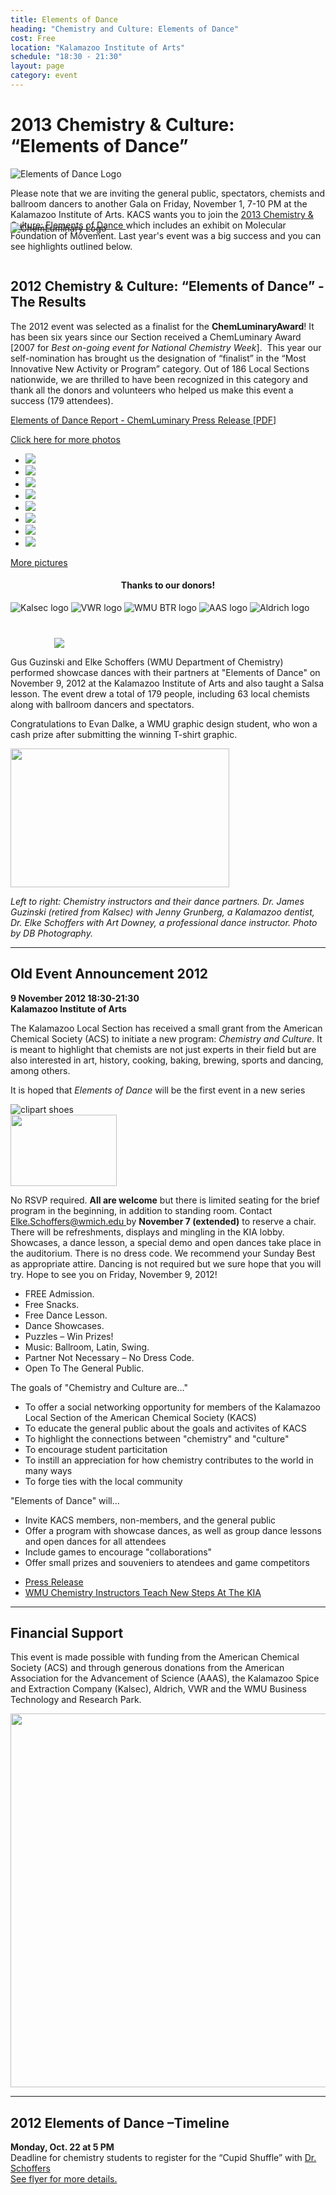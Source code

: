 ```yaml
---
title: Elements of Dance
heading: "Chemistry and Culture: Elements of Dance"
cost: Free
location: "Kalamazoo Institute of Arts"
schedule: "18:30 - 21:30"
layout: page
category: event
---
```


<h1>
  2013 Chemistry &amp; Culture: &ldquo;Elements of Dance&rdquo;
</h1>

<div class="row">
  <div class="col-{{ site.device }}-3">
    <img src="{{ site.url }}/images/eod-logo.png"
	 class="img-responsive"
	 title="Elements of Dance Logo"
	 />
  </div>
  <div class="col-{{ site.device }}-6">
    <p class="text-center">
      Please note that we are inviting the general public, spectators,
      chemists and ballroom dancers to another Gala on Friday,
      November 1, 7-10 PM at the Kalamazoo Institute of Arts. KACS
      wants you to join the
      <a href="{{ site.url }}/event/2013/11/01/elements-of-dance.html" title="2013 Elements of Dance event page">
	2013 Chemistry & Culture: Elements of Dance
      </a>
      which includes an exhibit on Molecular Foundation of
      Movement. Last year's event was a big success and you can see
      highlights outlined below.
    </p>
  </div>
  <div class="col-{{ site.device }}-3">
    <img src="{{ site.url }}/images/chemluminary.png"
	 class="img-responsive hidden-sm hidden-xs"
	 title="ChemLuminary Logo"
	 style="margin-top: -60px;"/>
  </div>
</div>

<h2>2012 Chemistry &amp; Culture: &ldquo;Elements of Dance&rdquo; - The Results</h2>
<p>
</p>
<p>
  The 2012 event was selected as a finalist for
  the <b>ChemLuminaryAward</b>! It has been six years since our
  Section received a ChemLuminary Award [2007 for <em>Best on-going
  event for National Chemistry Week</em>].&nbsp; This year our
  self-nomination has brought us the designation of
  &ldquo;finalist&rdquo; in the &ldquo;Most Innovative New Activity or
  Program&rdquo; category. Out of 186 Local Sections nationwide, we
  are thrilled to have been recognized in this category and thank all
  the donors and volunteers who helped us make this event a success
  (179 attendees).
</p>
<p>
  <a href="{{ site.url }}/images/elements_of_dance_report.pdf"
     title="Press Release of Elements of Dance and ChemLuminary Awards">
    Elements of Dance Report - ChemLuminary Press Release [PDF]
  </a>
</p>
<p>
  <a href="{{ site.url }}/elements-of-dance/photos.html">
    Click here for more photos
  </a>
</p>

<div class="row">
  <div class="col-{{ site.device }}-8">
    <div id="dance-photos">
      <ul class="bjqs">
	<li>
	  <a href="photos.html"
	     title="click for more photos">
	    <img src="{{ site.url }}/images/eod02-mdpi.jpg" />
	  </a>
	</li>
	<li>
	  <a href="photos.html"
	     title="click for more photos">
	    <img src="{{ site.url }}/images/eod09-mdpi.jpg" />
	  </a>
	</li>
	<li>
	  <a href="photos.html"
	     title="click for more photos">
	    <img src="{{ site.url }}/images/eod18-mdpi.jpg" />
	  </a>
	</li>
	<li>
	  <a href="photos.html"
	     title="click for more photos">
	    <img src="{{ site.url }}/images/eod20-mdpi.jpg" />
	  </a>
	</li>
	<li>
	  <a href="photos.html"
	     title="click for more photos">
	    <img src="{{ site.url }}/images/eod01-mdpi.jpg" />
	  </a>
	</li>
	<li>
	  <a href="photos.html"
	     title="click for more photos">
	    <img src="{{ site.url }}/images/eod08-mdpi.jpg" />
	  </a>
	</li>
	<li>
	  <a href="photos.html"
	     title="click for more photos">
	    <img src="{{ site.url }}/images/eod12-mdpi.jpg" />
	  </a>
	</li>
	<li>
	  <a href="photos.html"
	     title="click for more photos">
	    <img src="{{ site.url }}/images/eod19-mdpi.jpg" />
	  </a>
	</li>
      </ul>
      <p id="more-button">
	<a href="{{ site.url }}/elements-of-dance/photos.html">
	  More pictures
	</a>
      </p>
    </div>
  </div>
  <div class="col-{{ site.device }}-4">
    <h4 class="DarkRed" style="text-align: center">
      Thanks to our donors!
    </h4>
    <div id="slideshow">
      <img src="{{ site.url }}/images/donor-kalsec.png" alt="Kalsec logo" />
      <img src="{{ site.url }}/images/donor-vwr.png" alt="VWR logo" />
      <img src="{{ site.url }}/images/donor-wmu.png" alt="WMU BTR logo" />
      <img src="{{ site.url }}/images/donor-aas.png" alt="AAS logo" />
      <img src="{{ site.url }}/images/donor-aldrich.png" alt="Aldrich logo" />
    </div>
    <img src="{{ site.url }}/images/chemluminary.png"
	 style="margin-left: 70px; margin-top: 40px"/>
  </div>
</div>

<p>
  Gus Guzinski and Elke Schoffers (WMU Department of Chemistry)
  performed showcase dances with their partners at &quot;Elements of
  Dance&quot; on November 9, 2012 at the Kalamazoo Institute of Arts
  and also taught a Salsa lesson. The event drew a total of 179
  people, including 63 local chemists along with ballroom dancers and
  spectators.
</p>
<p>
  Congratulations to Evan Dalke, a WMU graphic design student, who won
  a cash prize after submitting the winning T-shirt graphic.
</p>

<img src="{{ site.url }}/images/eod03-mdpi.jpg"
     width="350" height="222px" />
<p>
  <em>
    Left to right: Chemistry instructors and their dance
    partners. Dr. James Guzinski (retired from Kalsec) with
    Jenny Grunberg, a Kalamazoo dentist, Dr. Elke Schoffers with
    Art Downey, a professional dance instructor. Photo by DB
    Photography.
  </em>
</p>
<hr />

<h2>Old Event Announcement 2012</h2>
<strong>
  9 November 2012 18:30-21:30<br />
  Kalamazoo Institute of Arts
</strong>

The Kalamazoo Local Section has received a small grant from the
American Chemical Society (ACS) to initiate a new program:
*Chemistry and Culture*. It is meant to highlight that chemists are
not just experts in their field but are also interested in art,
history, cooking, baking, brewing, sports and dancing, among others.

It is hoped that *Elements of Dance* will be the first event in a new series
<div class="row">
  <div class="col-{{ site.device }}-1">
    <img src="{{ site.url }}/images/Dance_clip_image004.png"
	 alt="clipart shoes" />
  </div>
  <div class="col-{{ site.device }}-3">
    <img src="{{ site.url }}/images/DancePhoto_2_small.jpg" width="170" height="114">
  </div>
  <div class="col-{{ site.device }}-8">
    <p>
      No RSVP required. <strong>All are welcome</strong> but there is
      limited seating for the brief program in the beginning, in
      addition to standing room. Contact
      <a href="mailto:Elke.Schoffers@wmich.edu">
	Elke.Schoffers@wmich.edu
      </a>
      by <strong>November 7 (extended)</strong> to reserve a
      chair. There will be refreshments, displays and mingling in the
      KIA lobby. Showcases, a dance lesson, a special demo and open
      dances take place in the auditorium. There is no dress code. We
      recommend your Sunday Best as appropriate attire. Dancing is not
      required but we sure hope that you will try. Hope to see you on
      Friday, November 9, 2012!
    </p>
  </div>
</div>

- FREE Admission.
- Free Snacks.
- Free Dance Lesson.
- Dance Showcases.
- Puzzles – Win Prizes!
- Music: Ballroom, Latin, Swing.
- Partner Not Necessary – No Dress Code.
- Open To The General Public.

The goals of "Chemistry and Culture are..."
- To offer a social networking opportunity for members of the Kalamazoo Local Section of the American Chemical Society (KACS)
- To educate the general public about the goals and activites of KACS
- To highlight the connections between "chemistry" and "culture"
- To encourage student particitation
- To instill an appreciation for how chemistry contributes to the world in many ways
- To forge ties with the local community

"Elements of Dance" will...
- Invite KACS members, non-members, and the general public
- Offer a program with showcase dances, as well as group dance lessons and open dances for all attendees
- Include games to encourage "collaborations"
- Offer small prizes and souveniers to atendees and game competitors

<ul>
  <li>
    <a href="{{ site.url }}/elements-of-dance/FinalDancePressRelease.jpg">
      Press Release
    </a>
  </li>
  <li>
    <a href="{{ site.url }}/elements-of-dance/WMUChemistryInstructors_Salsa.jpg">
      WMU Chemistry Instructors Teach New Steps At The KIA
    </a>
  </li>
</ul>

<hr />

<h2>Financial Support</h2>
<p>
  This event is made possible with funding from the American
	Chemical Society (ACS) and through generous donations from the
	American Association for the Advancement of Science (AAAS),
	the Kalamazoo Spice and Extraction Company (Kalsec), Aldrich,
	VWR and the WMU Business Technology and Research Park.
</p>
<img src="{{ site.url }}/images/DonorLogos.png" width="598">

<hr />

<h2>2012 Elements of Dance &ndash;Timeline</h2>

<p><strong>Monday, Oct. 22 at 5 PM</strong><br> Deadline for chemistry
  students to register for the &ldquo;Cupid Shuffle&rdquo;
  with <a href="mailto:elke.schoffers@wmich.edu">Dr. Schoffers</a><br />
  <a href="{{ site.url }}/elements-of-dance/ElementsOfDanceCupidShuffle.jpg">
    See flyer for more details.
  </a>
</p>
